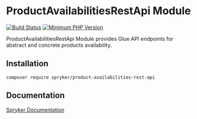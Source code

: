 # ProductAvailabilitiesRestApi Module
[![Build Status](https://travis-ci.org/spryker/product-availabilities-rest-api.svg)](https://travis-ci.org/spryker/product-availabilities-rest-api)
[![Minimum PHP Version](https://img.shields.io/badge/php-%3E%3D%207.2-8892BF.svg)](https://php.net/)

ProductAvailabilitiesRestApi Module provides Glue API endpoints for abstract and concrete products availability.

## Installation

```
composer require spryker/product-availabilities-rest-api
```

## Documentation

[Spryker Documentation](https://academy.spryker.com/developing_with_spryker/module_guide/modules.html)
